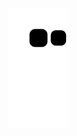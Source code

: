 ![Snake animation](https://github.com/Hawksjc/Hawksjc/blob/output/github-contribution-grid-snake.svg)
